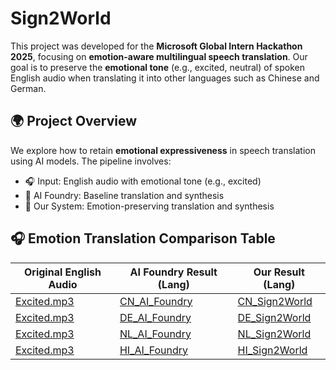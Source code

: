 # Sign2World

This project was developed for the **Microsoft Global Intern Hackathon 2025**, focusing on **emotion-aware multilingual speech translation**. Our goal is to preserve the **emotional tone** (e.g., excited, neutral) of spoken English audio when translating it into other languages such as Chinese and German.

## 🌍 Project Overview

We explore how to retain **emotional expressiveness** in speech translation using AI models. The pipeline involves:

- 🎧 Input: English audio with emotional tone (e.g., excited)
- 🧠 AI Foundry: Baseline translation and synthesis
- 🌟 Our System: Emotion-preserving translation and synthesis


## 🎧 Emotion Translation Comparison Table

| Original English Audio | AI Foundry Result (Lang) | Our Result (Lang) | 
|------------------------|-----------------------------|-----------------------|
| [Excited.mp3](./data/source/Audio_EN_Excited.mp3) | [CN_AI_Foundry](./data/target/Audio_CN_AI_Foundry.wav) | [CN_Sign2World](./data/target/Audio_CN_Excited.mp3) |
| [Excited.mp3](./data/source/Audio_EN_Excited.mp3) | [DE_AI_Foundry](./data/target/Audio_DE_AI_Foundry.wav) | [DE_Sign2World](./data/target/Audio_DE_Excited.mp3) |
| [Excited.mp3](./data/source/Audio_EN_Excited.mp3) | [NL_AI_Foundry](./data/target/Audio_NL_AI_Foundry.wav) | [NL_Sign2World](./data/target/Audio_NL_Excited.mp3) |
| [Excited.mp3](./data/source/Audio_EN_Excited.mp3) | [HI_AI_Foundry](./data/target/Audio_HI_AI_Foundry.wav) | [HI_Sign2World](./data/target/Audio_HI_Excited.mp3) |
